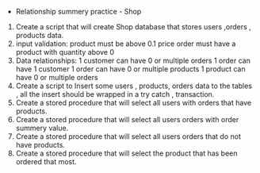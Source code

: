 * Relationship summery practice - Shop
1. Create a script that will create Shop database that stores users ,orders , products data.
2. input validation: 
product must be above 0.1 price
order must have a product with quantity above 0
3. Data relationships:
1 customer can have  0 or multiple orders 
1 order can have 1 customer 
1 order can have 0 or multiple products 
1 product can have 0 or multiple orders
4. Create a script to Insert some users , products, orders data to the tables , all the insert should be wrapped in a try catch , transaction.
5. Create a stored procedure that will select all users with orders that have products.
6. Create a stored procedure that will select all users orders with order summery value.
7. Create a stored procedure that will select all users orders that do not have products.
8. Create a stored procedure that will select the product that has been ordered that most.
